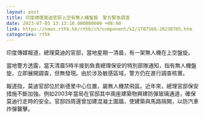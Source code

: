 ```yaml
---
layout: post
title: 印度總理莫迪官邸上空有無人機盤旋　警方緊急調查
date: 2023-07-05 13:13:10.000000000 +08:00
link: https://news.rthk.hk/rthk/ch/component/k2/1707568-20230705.htm
categories: rthk
---
```


印度傳媒報道，總理莫迪的官邸，當地星期一清晨，有一架無人機在上空盤旋。

當地警方透露，當天清晨5時半接到負責總理保安的特別部隊通知，指有無人機盤旋，立即展開調查，但無發現。由於涉及敏感區域，警方仍在進行調查核實。

報道指，莫迪官邸位於新德里中心位置，屬無人機禁飛區。近年來，總理官邸保安措施不斷加強。例如2003年當局在官邸其中兩座建築物興建防彈玻璃通道，確保莫迪行走時的安全。官邸四周還曾加建混凝土圍牆，使建築與馬路隔開，以防汽車炸彈襲擊。
